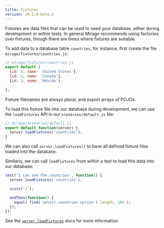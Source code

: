 ```yaml
---
title: Fixtures
version: v0.2.0-beta.2
---
```


Fixtures are data files that can be used to seed your database, either during development or within tests. In general Mirage recommends using factories over fixtures, though there are times where fixtures are suitable.

To add data to a database table `countries`, for instance, first create the file `mirage/fixtures/countries.js`:

```js
// mirage/fixtures/countries.js
export default [
  {id: 1, name: 'United States'},
  {id: 2, name: 'Canada'},
  {id: 3, name: 'Mexido'},
  ...
];
```

Fixture filenames are always plural, and export arrays of POJOs.

To load this fixture file into our database during development, we can use the `loadFixtures` API in our `scenarios/default.js` file:

```js
// mirage/scenarios/default.js
export default function(server) {
  server.loadFixtures('countries');
}
```

We can also call `server.loadFixtures()` to have all defined fixture files loaded into the database.

Similarly, we can call `loadFixtures` from within a test to load this data into our database:

```js
test('I can see the countries', function() {
  server.loadFixtures('countries');

  visit('/');

  andThen(function() {
    equal( find('select.countries option').length, 100 );
  });
});
```

See the [`server.loadFixtures`](../configuration/#loadFixtures) docs for more information.

